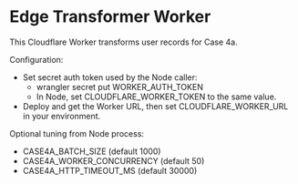 # Edge Transformer Worker

This Cloudflare Worker transforms user records for Case 4a.

Configuration:
- Set secret auth token used by the Node caller:
  - wrangler secret put WORKER_AUTH_TOKEN
  - In Node, set CLOUDFLARE_WORKER_TOKEN to the same value.
- Deploy and get the Worker URL, then set CLOUDFLARE_WORKER_URL in your environment.

Optional tuning from Node process:
- CASE4A_BATCH_SIZE (default 1000)
- CASE4A_WORKER_CONCURRENCY (default 50)
- CASE4A_HTTP_TIMEOUT_MS (default 30000)
